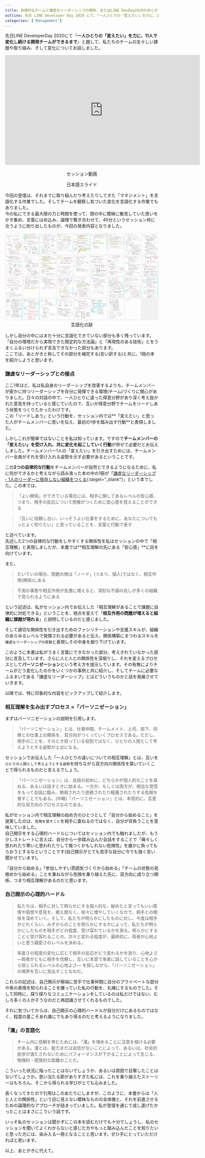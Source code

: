 ```yaml
---
title: 自律的なチームと謙虚なリーダーシップの関係、またはLINE DevDay2020のあとがき
outline: 先日 LINE Developer Day 2020 にて、『一人ひとりの「変えたい」を力に、11人で変化し続ける開発チームができるまで』と題して、私たちのチームの生々しい課題や取り組み、そして変化についてお話しました。そのあとがきを書くつもりでしたが、書き上がってみたら終始好きな本の紹介となってしまいました。
categories: ['Management']
---
```


先日LINE DeveloperDay 2020にて『**一人ひとりの「変えたい」を力に、11人で変化し続ける開発チームができるまで**』と題して、私たちのチームの生々しい課題や取り組み、そして変化についてお話しました。

<iframe width="640" height="360" src="https://www.youtube.com/embed/yKcEYmj4JR4" frameborder="0" allow="accelerometer; autoplay; clipboard-write; encrypted-media; gyroscope; picture-in-picture" allowfullscreen></iframe>
<p style="font-size:0.9rem;text-align:center">セッション動画</p>

<script async class="speakerdeck-embed" data-id="ae8b0feb948743ee8b5ebc093d196c5d" data-ratio="1.77162629757785" src="//speakerdeck.com/assets/embed.js"></script>
<p style="font-size:0.9rem;text-align:center">日本語スライド</p>

<p></p>

今回の登壇は、それまでに取り組んだり考えたりしてきた「マネジメント」を言語化する作業でした。そしてチームを観察し気づいた変化を言語化する作業でもありました。    
今の私にできる最大限の力と時間を使って、頭の中に曖昧に散見していた思いをかき集め、言葉にはめ込み、論理で繋ぎ合わせて、40分というセッション枠に合うように削り出したものが、今回の発表内容となりました。

<p style="font-size:0.9rem;text-align:center">
<img src="/assets/2020-12-18-1.jpg" alt="言語化の跡" loading="lazy">
<span>言語化の跡</span></p>


しかし自分の中にはまだ十分に言語化できていない部分も多く残っています。「自分の環境だから実現できた限定的な方法論」と「再現性のある技術」とをうまくふるい分けられず言及できなかった部分もあります。  
ここでは、あとがきと称してその部分を補完する(言い訳する)と共に、1冊の本を紹介しようと思います。

### 謙虚なリーダーシップとの接点

ここ1年ほど、私は私自身のリーダーシップを改善するよりも、チームメンバーが密かに持つリーダーシップを存分に発揮できる環境(チーム)づくりに関心がありました。日々の対話の中で、一人ひとりに違った得意分野があり深く考え抜かれた意見を持っていると感じていたので、互いが得意分野でチームをリードしあう状態をつくりたかったわけです。  
この「リードしあう」という行動を、セッション内では**「変えたい」と思った人がチームメンバーに思いを伝え、最初の1歩を踏み出す行動**と表現しました。

しかしこれが簡単ではないことを私は知っています。ですので**チームメンバーの「変えたい」を受け入れ、共に変化を起こしていく行動**が併せて必要だとお伝えしました。チームメンバー1人の「変えたい」を引き出すためには、チームメンバー全員がそれを受け入れる姿勢を示す必要があるということです。

この**2つの自律的な行動**をチームメンバーが自然とできるようになるために、私に何ができるかと考えながら読み漁った本の中の1冊が「[謙虚なリーダーシップ - 1人のリーダーに依存しない組織をつくる](https://amzn.to/2LyxTcO){:target="_blank"}」という本でした。この本では、

> 「よい関係」ができている場合には、相手に関してあるレベルの安心感、つまり、相手の反応について想像がつくために安心感を覚えることができる


> 「互いに信頼し合い、いっそうよい仕事をするために、あなたについてもっとよく知りたい」と思っていることを、言葉と行動で表す

と述べています。  
先述した2つの自律的な行動をしやすくする関係性を私はセッションの中で「相互理解」と表現しましたが、本書では**相互理解の先にある「安心感」**に目を向けています。

また、

> たいていの場合、問題の根は「ノード」(つまり、個人)ではなく、相互作用(関係)にある

> 不測の事態や相互作用が急激に増えると、深刻な不調の兆しが多くの組織で見られるようにある

という記述は、私がセッション内でお伝えした「相互理解があることで課題に自律的に対処できる」ということを、視点を変えて「**相互作用の問題が増えると組織に課題が現れる**」と説明しているのだと感じました。

そして適切な関係性を引き出すためのファシリテーションや支援スキルが、組織のあらゆるレベルで発揮される必要があると伝え、関係構築にまつわるスキルを`謙虚なリーダーシップの真髄`と表現しその中身を掘り下げています。

このように本書は私がうまく言葉にできなかった部分、考えきれていなかった部分に言及しています。さらに人と人との関係性を深堀りし、それを変えるプロセスとして**パーソニゼーション**という考え方を提示しています。その有無によりチームがどう変化したのかをいくつかの事例と共に紹介し、そしてチームに必要なふるまいである「謙虚なリーダーシップ」とはどういうものかと話を発展させていきます。

以降では、特に印象的な内容をピックアップして紹介します。


### 相互理解を生み出すプロセス =「パーソニゼーション」

まずはパーソニゼーションの説明を引用します。

> 「パーソニゼーション」とは、仕事仲間、チームメイト、上司、部下、同僚との仕事上の関係を、双方向がつくっていくプロセスである。ただし、相手のことを、そのとき担っている役割ではなく、ひとりの人間として考えようとする姿勢が土台になる。

セッションでお伝えした「一人ひとりの違いについての相互理解」とは、互いを`ひとりの人間として考えようとする姿勢`を持ちながら双方向の関係性を築いていくことで得られるものだと言えるでしょう。

> 「パーソニゼーション」は、会話の初めに、どちらかが個人的なことを尋ねる、あるいは話すときに始まる。一方が、もしくは両方が、相当な覚悟をもって会話に臨み、無視されたり拒絶されたり軽蔑されたりする危険を冒すことでもある。(中略)「パーソニゼーション」とは、本質的に、互恵的な双方向のプロセスなのである。

私がセッション内で相互理解の始め方のひとつとして「自分から始めること」を提案したのは、`危険を冒すこと`を相手に委ねるのではなく、自分が背負うことを意味していました。  
自己開示をする心理的ハードルについてはセッション内でも触れましたが、もう少しストレートに言えば、自分から一歩踏み込んだ会話をすることで「痛々しく思われたり寒いと思われたりして傷つくかもしれない危険性」を誰かに負ってもらおうとするなということです(自己開示がとても苦手な自分に今でも強く言い聞かせています)。


「自分から始める」「参加しやすい雰囲気づくりから始める」「チームの状態の見極めから始める」ことを重ねながら危険を乗り越えた先に、双方向に成り立つ関係、つまり相互理解があるのだと思います。


### 自己開示の心理的ハードル

> 私たちは、相手に対して明らかにする個人的な、秘めたと言ってもいい感情や感想や意見を、絶え間なく、徐々に増やしていくなかで、相手との関係を深めていく。そして、私たちが明らかにしたものに対し、今度は相手がどれくらい、みずからのことを明らかにするかによって、私たちが明らかにしたものを相手がどの程度、受け容れているかを測る。明らかにすることと受け容れることの、次々と変わる程度が、最終的に、両者が心地よいと思う親密さのレベルを決める。

> 率直さの程度の変化に応じて相手の反応がどう変わるかを測り、心地よさ ―両者がともに相手を信頼し、互いに本音で率直に話していることを心から信じられるレベルの心地よさ― を探しながら、「パーソニゼーション」の境界を互いに見出すことなのだ。

これらの記述は、自己開示が極端に苦手で仕事仲間に自分のプライベートな部分や素の表情を知られることを嫌っていた私の行動を、丸裸にするものでした。そして同時に、探り探りなコミュニケーションをしているのは私だけではない、むしろ多くの人がそうなのだと再認識させてくれるものでした。

それに気づいてからは、自己開示の心理的ハードルが自分だけにあるものではなく、程度の差こそあれ誰にでもあり得るのだと考えるようになりました。


### 「溝」の言語化

> チーム内に信頼を育むためには、「溝」を埋めることに注意を傾ける必要がある。溝とは、能力または自信がないことによって、あるいは、社会的欲求が満たされないためにパフォーマンスが下がることによって生じる、物理的・感情的な距離のことだ。

こういった状況に陥ったことはないでしょうか、あるいは周囲で目撃したことはないでしょうか。思い当たる節がありすぎた私には、これを乗り越えたストーリーはもちろん、そこから得られる学びがとても沁みました。


長くなってきたので引用はこのあたりにしますが、このように、本書からは「人と人との関係性」という目に見えない曖昧なものの全体像と、それを前進させるための論理的なアプローチが詰まっていました。私が登壇を通じて成し遂げたかったことはまさにこういう話です。

いっそ私のセッションは聞かずにこの本を読むだけでも十分でしょうし、私のセッションを聞いてよくわからないと感じた方やもっと踏み込んだことを知りたいと思った方には、染み入る一冊となることと思います。ぜひ手にとっていただければと思います。

以上、あとがきに代えて。